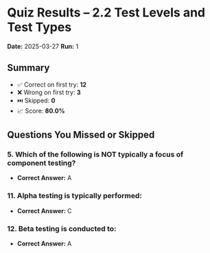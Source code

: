 # Quiz Results – 2.2 Test Levels and Test Types
**Date:** 2025-03-27
**Run:** 1

## Summary
- ✅ Correct on first try: **12**
- ❌ Wrong on first try: **3**
- ⏭️ Skipped: **0**
- 📈 Score: **80.0%**

## Questions You Missed or Skipped
### 5. Which of the following is NOT typically a focus of component testing?
- **Correct Answer:** A

### 11. Alpha testing is typically performed:
- **Correct Answer:** C

### 12. Beta testing is conducted to:
- **Correct Answer:** A
